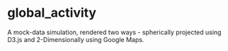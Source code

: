 global_activity
===============

A mock-data simulation, rendered two ways - spherically projected using D3.js and 2-Dimensionally using Google Maps.
